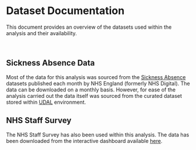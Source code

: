 # Dataset Documentation

This document provides an overview of the datasets used within the analysis and their availability.

<br/>

## Sickness Absence Data
Most of the data for this analysis was sourced from the [Sickness Absence](https://digital.nhs.uk/data-and-information/publications/statistical/nhs-sickness-absence-rates) 
datasets published each month by NHS England (formerly NHS Digital). The data can be downloaded on a monthly basis. However, for ease of the analysis 
carried out the data itself was sourced from the curated dataset stored within [UDAL](https://www.england.nhs.uk/contact-us/privacy-notice/data-analytics/) environment.

## NHS Staff Survey
The NHS Staff Survey has also been used within this analysis. The data has been downloaded from the 
interactive dashboard available [here](https://nhssurveys.co.uk/nss/survey-information/).